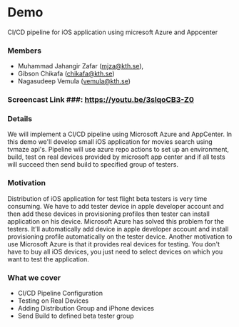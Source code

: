 # Demo #

CI/CD pipeline for iOS application using micresoft Azure and Appcenter

### Members ###
* Muhammad Jahangir Zafar (mjza@kth.se), 
* Gibson Chikafa (chikafa@kth.se)
* Nagasudeep Vemula (vemula@kth.se)

### Screencast Link ###: https://youtu.be/3slqoCB3-Z0


### Details ###
We will implement a CI/CD pipeline using Microsoft Azure and AppCenter. In this demo we'll develop small iOS application for movies search using tvmaze api's. Pipeline will use azure repo actions to set up an environment, build, test on real devices provided by microsoft app center and if all tests will succeed then send build to specified group of testers.

### Motivation ###
Distribution of iOS application for test flight beta testers is very time consuming. We have to add tester device in apple developer account and then add these devices in provisioning profiles then tester can install application on his device. Microsoft Azure has solved this problem for the testers. It'll automatically add device in apple developer account and install provisioning profile automatically on the tester device. Another motivation to use Microsoft Azure is that it provides real devices for testing. You don't have to buy all iOS devices, you just need to select devices on which you want to test the application. 


### What we cover ###

* CI/CD Pipeline Configuration
* Testing on Real Devices
* Adding Distribution Group and iPhone devices
* Send Build to defined beta tester group


